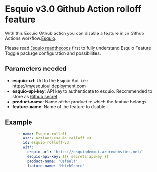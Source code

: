 # Esquio v3.0 Github Action rolloff feature

With this Esquio Github action you can disable a feature in an Github Actions workflow.[Esquio](https://esquio.readthedocs.io/en/latest/).

Please read [Esquio readthedocs](https://esquio.readthedocs.io/en/latest/) first to fully understand Esquio Feature Toggle package configuration and possibilities.

## Parameters needed

- **esquio-url**: Url to the Esquio Api. i.e.: https://myesquioui.deployment.com
- **esquio-api-key**: API key to authenticate to esquio. Recommended to store as [Github secret](https://help.github.com/en/github/automating-your-workflow-with-github-actions/virtual-environments-for-github-actions#creating-and-using-secrets-encrypted-variables)
- **product-name**: Name of the product to which the feature belongs.
- **feature-name**: Name of the feature to disable.

## Example

```YAML
      - name: Esquio rolloff
        uses: actions/esquio-rolloff-v3
        id: esquio-rolloff-v3
        with:
          esquio-url: 'https://esquiodemoui.azurewebsites.net/'
          esquio-api-key: ${{ secrets.apikey }}
          product-name: 'Default'
          feature-name: 'MatchScore'
```
